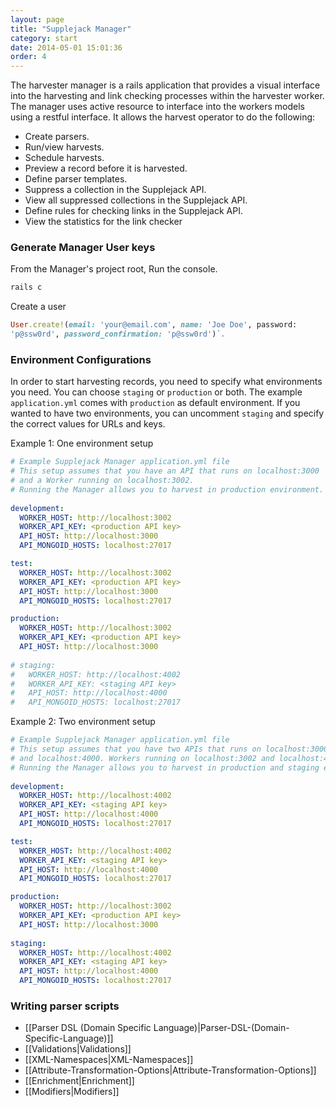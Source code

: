 ```yaml
---
layout: page
title: "Supplejack Manager"
category: start
date: 2014-05-01 15:01:36
order: 4
---
```


The harvester manager is a rails application that provides a visual interface into the harvesting and link checking processes within the harvester worker. The manager uses active resource to interface into the workers models using a restful interface. It allows the harvest operator to do the following:

* Create parsers.
* Run/view harvests.
* Schedule harvests.
* Preview a record before it is harvested.
* Define parser templates.
* Suppress a collection in the Supplejack API.
* View all suppressed collections in the Supplejack API.
* Define rules for checking links in the Supplejack API.
* View the statistics for the link checker

### Generate Manager User keys

From the Manager's project root, Run the console.

```ruby
rails c
```

Create a user 

```ruby
User.create!(email: 'your@email.com', name: 'Joe Doe', password:
'p@ssw0rd', password_confirmation: 'p@ssw0rd')`.
```

### Environment Configurations
In order to start harvesting records, you need to specify what environments you need. You can choose `staging` or `production` or both. The example `application.yml` comes with `production` as default environment. If you wanted to have two environments, you can uncomment `staging` and specify the correct values for URLs and keys.

Example 1: One environment setup

```yaml
# Example Supplejack Manager application.yml file
# This setup assumes that you have an API that runs on localhost:3000
# and a Worker running on localhost:3002.
# Running the Manager allows you to harvest in production environment.
  
development:
  WORKER_HOST: http://localhost:3002
  WORKER_API_KEY: <production API key>
  API_HOST: http://localhost:3000
  API_MONGOID_HOSTS: localhost:27017

test:
  WORKER_HOST: http://localhost:3002
  WORKER_API_KEY: <production API key>
  API_HOST: http://localhost:3000
  API_MONGOID_HOSTS: localhost:27017

production:
  WORKER_HOST: http://localhost:3002
  WORKER_API_KEY: <production API key>
  API_HOST: http://localhost:3000
  
# staging:
#   WORKER_HOST: http://localhost:4002
#   WORKER_API_KEY: <staging API key>
#   API_HOST: http://localhost:4000
#   API_MONGOID_HOSTS: localhost:27017
```

Example 2: Two environment setup

```yaml
# Example Supplejack Manager application.yml file
# This setup assumes that you have two APIs that runs on localhost:3000
# and localhost:4000. Workers running on localhost:3002 and localhost:4002.
# Running the Manager allows you to harvest in production and staging environments.
  
development:
  WORKER_HOST: http://localhost:4002
  WORKER_API_KEY: <staging API key>
  API_HOST: http://localhost:4000
  API_MONGOID_HOSTS: localhost:27017

test:
  WORKER_HOST: http://localhost:4002
  WORKER_API_KEY: <staging API key>
  API_HOST: http://localhost:4000
  API_MONGOID_HOSTS: localhost:27017

production:
  WORKER_HOST: http://localhost:3002
  WORKER_API_KEY: <production API key>
  API_HOST: http://localhost:3000
  
staging:
  WORKER_HOST: http://localhost:4002
  WORKER_API_KEY: <staging API key>
  API_HOST: http://localhost:4000
  API_MONGOID_HOSTS: localhost:27017
```

### Writing parser scripts
* [[Parser DSL (Domain Specific Language)|Parser-DSL-(Domain-Specific-Language)]]
* [[Validations|Validations]]
* [[XML-Namespaces|XML-Namespaces]]
* [[Attribute-Transformation-Options|Attribute-Transformation-Options]]
* [[Enrichment|Enrichment]]
* [[Modifiers|Modifiers]]
